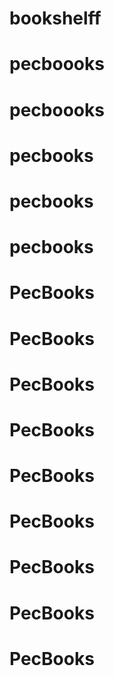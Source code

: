 # bookshelff
# pecboooks
# pecboooks
# pecbooks
# pecbooks
# pecbooks
# PecBooks
# PecBooks
# PecBooks
# PecBooks
# PecBooks
# PecBooks
# PecBooks
# PecBooks
# PecBooks
